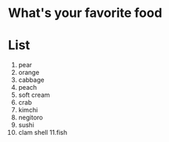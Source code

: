 # What's your favorite food

# List
1. pear
2. orange
3. cabbage
4. peach
5. soft cream
6. crab
7. kimchi
8. negitoro
9. sushi
10. clam shell
11.fish